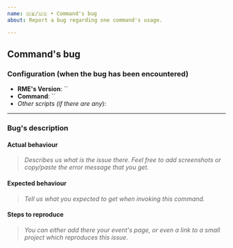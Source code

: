 ```yaml
---
name: 🇬🇧/🇺🇸 • Command's bug
about: Report a bug regarding one command's usage.

---
```


## Command's bug

### Configuration (when the bug has been encountered)

- **RME's Version**: ``
- **Command**: ``
- *Other scripts (if there are any*):

---

### Bug's description

#### Actual behaviour

> *Describes us what is the issue there. Feel free to add screenshots or copy/paste the error message that you get.*

#### Expected behaviour

> *Tell us what you expected to get when invoking this command.*

#### Steps to reproduce

> *You can either add there your event's page, or even a link to a small project which reproduces this issue*.
